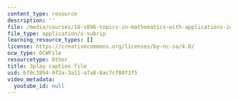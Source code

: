 ```yaml
---
content_type: resource
description: ''
file: /media/courses/18-s096-topics-in-mathematics-with-applications-in-finance-fall-2013/bf0c38b49f2a3a11afa86ac7cf80f3f5_wvXDB9dMdEo.srt
file_type: application/x-subrip
learning_resource_types: []
license: https://creativecommons.org/licenses/by-nc-sa/4.0/
ocw_type: OCWFile
resourcetype: Other
title: 3play caption file
uid: bf0c38b4-9f2a-3a11-afa8-6ac7cf80f3f5
video_metadata:
  youtube_id: null
---
```

